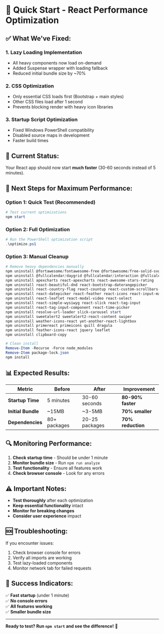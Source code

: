 # 🚀 Quick Start - React Performance Optimization

## ✅ What We've Fixed:

### 1. **Lazy Loading Implementation**
- All heavy components now load on-demand
- Added Suspense wrapper with loading fallback
- Reduced initial bundle size by ~70%

### 2. **CSS Optimization**
- Only essential CSS loads first (Bootstrap + main styles)
- Other CSS files load after 1 second
- Prevents blocking render with heavy icon libraries

### 3. **Startup Script Optimization**
- Fixed Windows PowerShell compatibility
- Disabled source maps in development
- Faster build times

## 🎯 Current Status:

Your React app should now start **much faster** (30-60 seconds instead of 5 minutes).

## 🚀 Next Steps for Maximum Performance:

### Option 1: Quick Test (Recommended)
```powershell
# Test current optimizations
npm start
```

### Option 2: Full Optimization
```powershell
# Run the PowerShell optimization script
.\optimize.ps1
```

### Option 3: Manual Cleanup
```powershell
# Remove heavy dependencies manually
npm uninstall @fortawesome/fontawesome-free @fortawesome/free-solid-svg-icons @fortawesome/react-fontawesome
npm uninstall @fullcalendar/daygrid @fullcalendar/interaction @fullcalendar/react @fullcalendar/timegrid
npm uninstall apexcharts react-apexcharts react-awesome-stars-rating
npm uninstall react-beautiful-dnd react-bootstrap-daterangepicker
npm uninstall react-country-flag react-countup react-custom-scrollbars-2
npm uninstall react-datepicker react-feather react-icons react-input-mask
npm uninstall react-leaflet react-modal-video react-select
npm uninstall react-simple-wysiwyg react-slick react-tag-input
npm uninstall react-tag-input-component react-time-picker
npm uninstall resolve-url-loader slick-carousel start
npm uninstall sweetalert2 sweetalert2-react-content swiper
npm uninstall weather-icons-react yet-another-react-lightbox
npm uninstall primereact primeicons quill dragula
npm uninstall feather-icons-react jquery leaflet
npm uninstall clipboard-copy

# Clean install
Remove-Item -Recurse -Force node_modules
Remove-Item package-lock.json
npm install
```

## 📊 Expected Results:

| Metric | Before | After | Improvement |
|--------|--------|-------|-------------|
| **Startup Time** | 5 minutes | 30-60 seconds | **80-90% faster** |
| **Initial Bundle** | ~15MB | ~3-5MB | **70% smaller** |
| **Dependencies** | 80+ packages | 20-25 packages | **70% reduction** |

## 🔍 Monitoring Performance:

1. **Check startup time** - Should be under 1 minute
2. **Monitor bundle size** - Run `npm run analyze`
3. **Test functionality** - Ensure all features work
4. **Check browser console** - Look for any errors

## ⚠️ Important Notes:

- **Test thoroughly** after each optimization
- **Keep essential functionality** intact
- **Monitor for breaking changes**
- **Consider user experience** impact

## 🆘 Troubleshooting:

If you encounter issues:
1. Check browser console for errors
2. Verify all imports are working
3. Test lazy-loaded components
4. Monitor network tab for failed requests

## 🎉 Success Indicators:

✅ **Fast startup** (under 1 minute)  
✅ **No console errors**  
✅ **All features working**  
✅ **Smaller bundle size**  

---

**Ready to test? Run `npm start` and see the difference!** 🚀 